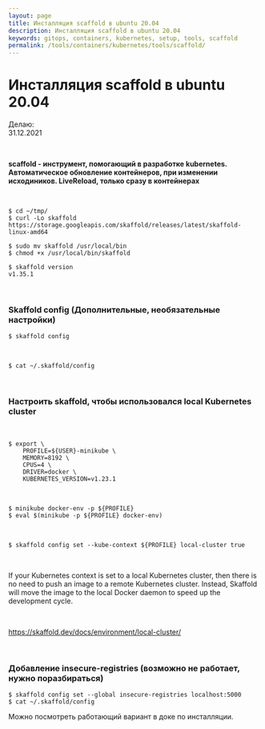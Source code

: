```yaml
---
layout: page
title: Инсталляция scaffold в ubuntu 20.04
description: Инсталляция scaffold в ubuntu 20.04
keywords: gitops, containers, kubernetes, setup, tools, scaffold
permalink: /tools/containers/kubernetes/tools/scaffold/
---
```


# Инсталляция scaffold в ubuntu 20.04

Делаю:  
31.12.2021

<br/>

**scaffold - инструмент, помогающий в разработке kubernetes. Автоматическое обновление контейнеров, при изменении исходиников. LiveReload, только сразу в контейнерах**

<br/>

```
$ cd ~/tmp/
$ curl -Lo skaffold https://storage.googleapis.com/skaffold/releases/latest/skaffold-linux-amd64

$ sudo mv skaffold /usr/local/bin
$ chmod +x /usr/local/bin/skaffold

$ skaffold version
v1.35.1
```

<br/>

### Skaffold config (Дополнительные, необязательные настройки)

```
$ skaffold config
```

<br/>

```
$ cat ~/.skaffold/config
```

<br/>

### Настроить skaffold, чтобы использовался local Kubernetes cluster

<br/>

```
$ export \
    PROFILE=${USER}-minikube \
    MEMORY=8192 \
    CPUS=4 \
    DRIVER=docker \
    KUBERNETES_VERSION=v1.23.1
```

<br/>

```
$ minikube docker-env -p ${PROFILE}
$ eval $(minikube -p ${PROFILE} docker-env)
```

<br/>

```
$ skaffold config set --kube-context ${PROFILE} local-cluster true
```

<br/>

If your Kubernetes context is set to a local Kubernetes cluster, then there is no need to push an image to a remote Kubernetes cluster. Instead, Skaffold will move the image to the local Docker daemon to speed up the development cycle.

<br/>

https://skaffold.dev/docs/environment/local-cluster/

<br/>

### Добавление insecure-registries (возможно не работает, нужно поразбираться)

```
$ skaffold config set --global insecure-registries localhost:5000
$ cat ~/.skaffold/config
```

Можно посмотреть работающий вариант в доке по инсталляции.
